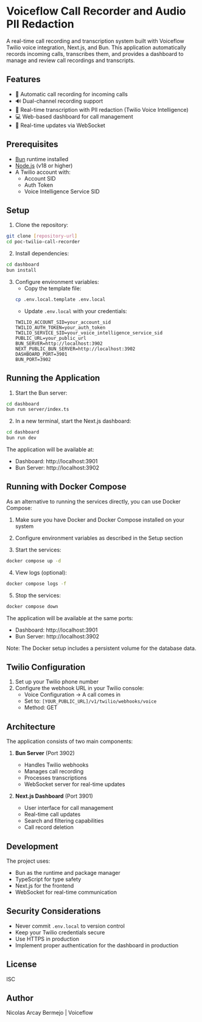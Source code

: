 # Voiceflow Call Recorder and Audio PII Redaction

A real-time call recording and transcription system built with Voiceflow Twilio voice integration, Next.js, and Bun. This application automatically records incoming calls, transcribes them, and provides a dashboard to manage and review call recordings and transcripts.

## Features

- 🎥 Automatic call recording for incoming calls
- 🔊 Dual-channel recording support
- 📝 Real-time transcription with PII redaction (Twilio Voice Intelligence)
- 💻 Web-based dashboard for call management
- 🔄 Real-time updates via WebSocket

## Prerequisites

- [Bun](https://bun.sh/) runtime installed
- [Node.js](https://nodejs.org/) (v18 or higher)
- A Twilio account with:
  - Account SID
  - Auth Token
  - Voice Intelligence Service SID

## Setup

1. Clone the repository:
```bash
git clone [repository-url]
cd poc-twilio-call-recorder
```

2. Install dependencies:
```bash
cd dashboard
bun install
```

3. Configure environment variables:
   - Copy the template file:
   ```bash
   cp .env.local.template .env.local
   ```
   - Update `.env.local` with your credentials:
   ```
   TWILIO_ACCOUNT_SID=your_account_sid
   TWILIO_AUTH_TOKEN=your_auth_token
   TWILIO_SERVICE_SID=your_voice_intelligence_service_sid
   PUBLIC_URL=your_public_url
   BUN_SERVER=http://localhost:3902
   NEXT_PUBLIC_BUN_SERVER=http://localhost:3902
   DASHBOARD_PORT=3901
   BUN_PORT=3902
   ```

## Running the Application

1. Start the Bun server:
```bash
cd dashboard
bun run server/index.ts
```

2. In a new terminal, start the Next.js dashboard:
```bash
cd dashboard
bun run dev
```

The application will be available at:
- Dashboard: http://localhost:3901
- Bun Server: http://localhost:3902

## Running with Docker Compose

As an alternative to running the services directly, you can use Docker Compose:

1. Make sure you have Docker and Docker Compose installed on your system

2. Configure environment variables as described in the Setup section

3. Start the services:
```bash
docker compose up -d
```

4. View logs (optional):
```bash
docker compose logs -f
```

5. Stop the services:
```bash
docker compose down
```

The application will be available at the same ports:
- Dashboard: http://localhost:3901
- Bun Server: http://localhost:3902

Note: The Docker setup includes a persistent volume for the database data.

## Twilio Configuration

1. Set up your Twilio phone number
2. Configure the webhook URL in your Twilio console:
   - Voice Configuration -> A call comes in
   - Set to: `[YOUR_PUBLIC_URL]/v1/twilio/webhooks/voice`
   - Method: GET

## Architecture

The application consists of two main components:

1. **Bun Server** (Port 3902)
   - Handles Twilio webhooks
   - Manages call recording
   - Processes transcriptions
   - WebSocket server for real-time updates

2. **Next.js Dashboard** (Port 3901)
   - User interface for call management
   - Real-time call updates
   - Search and filtering capabilities
   - Call record deletion

## Development

The project uses:
- Bun as the runtime and package manager
- TypeScript for type safety
- Next.js for the frontend
- WebSocket for real-time communication

## Security Considerations

- Never commit `.env.local` to version control
- Keep your Twilio credentials secure
- Use HTTPS in production
- Implement proper authentication for the dashboard in production

## License

ISC

## Author

Nicolas Arcay Bermejo | Voiceflow
